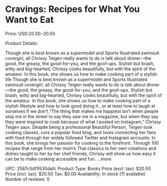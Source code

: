 # Cravings: Recipes for What You Want to Eat

Price: USD:$20.50-$20.50

Product Details:

Though she is best known as a supermodel and Sports Illustrated swimsuit covergirl, all Chrissy Teigen really wants to do is talk about dinner—the good, the greasy, the good-for-you, and the goof-ups. Stylish but brash, witty and big-hearted, Chrissy cooks beautifully, but with the spirit of the amateur. In this book, she shows us how to make cooking part of a stylish life Though she is best known as a supermodel and Sports Illustrated swimsuit covergirl, all Chrissy Teigen really wants to do is talk about dinner—the good, the greasy, the good-for-you, and the goof-ups. Stylish but brash, witty and big-hearted, Chrissy cooks beautifully, but with the spirit of the amateur. In this book, she shows us how to make cooking part of a stylish lifestyle and how to look good doing it…or at least how to laugh at ourselves if we don’t.“The thing that makes me happiest isn’t when people stop me in the street to say they saw me in a magazine, but when they say they were inspired to cook because of what I posted on Instagram,” Chrissy Teigen says. Despite being a professional Beautiful Person, Teigen took cooking classes, runs a popular food blog, and loves connecting her fans with food through her widely followed Twitter and Instagram accounts. In this book, she brings her passion for cooking to the forefront. Through 100 recipes that range from her mom’s Thai classics to her own creations and dishes taught to her by her chef friends, Chrissy will show us how easy it can be to make cooking accessible and fun. ...more

UPC: 2587c54f5530dafc
Product Type: Books
Price (excl. tax): $20.50
Price (incl. tax): $20.50
Tax: $0.00
Availability: In stock (11 available)
Number of reviews: 0